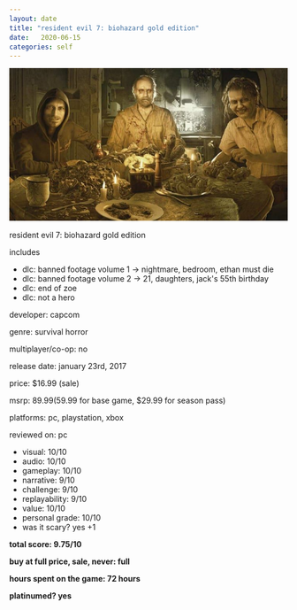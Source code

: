 ```yaml
---
layout: date
title: "resident evil 7: biohazard gold edition"
date:   2020-06-15
categories: self
---
```


![re7](/assets/img/re7.jpg)

resident evil 7: biohazard gold edition

includes 
- dlc: banned footage volume 1 -> nightmare, bedroom, ethan must die
- dlc: banned footage volume 2 -> 21, daughters, jack's 55th birthday
- dlc: end of zoe
- dlc: not a hero

developer: capcom

genre: survival horror

multiplayer/co-op: no

release date: january 23rd, 2017

price: $16.99 (sale)

msrp: $89.99 ($59.99 for base game, $29.99 for season pass)

platforms: pc, playstation, xbox

reviewed on: pc

- visual: 10/10
- audio: 10/10
- gameplay: 10/10
- narrative: 9/10
- challenge: 9/10
- replayability: 9/10
- value: 10/10
- personal grade: 10/10
- was it scary? yes +1

**total score: 9.75/10**

**buy at full price, sale, never: full**

**hours spent on the game: 72 hours**

**platinumed? yes**